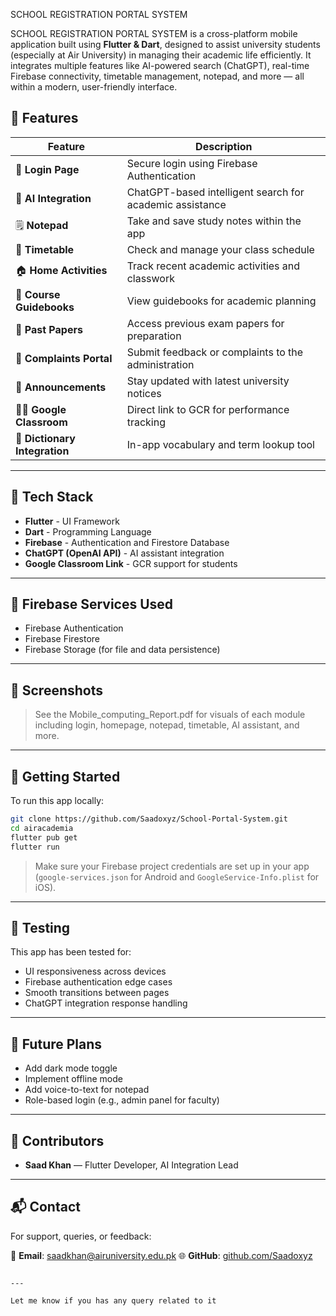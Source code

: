 SCHOOL REGISTRATION PORTAL SYSTEM

SCHOOL REGISTRATION PORTAL SYSTEM is a cross-platform mobile application built using **Flutter & Dart**, designed to assist university students (especially at Air University) in managing their academic life efficiently. It integrates multiple features like AI-powered search (ChatGPT), real-time Firebase connectivity, timetable management, notepad, and more — all within a modern, user-friendly interface.

## 🌟 Features

| Feature | Description |
|--------|-------------|
| 🔐 **Login Page** | Secure login using Firebase Authentication |
| 🧠 **AI Integration** | ChatGPT-based intelligent search for academic assistance |
| 🗒️ **Notepad** | Take and save study notes within the app |
| 📅 **Timetable** | Check and manage your class schedule |
| 🏠 **Home Activities** | Track recent academic activities and classwork |
| 📘 **Course Guidebooks** | View guidebooks for academic planning |
| 📂 **Past Papers** | Access previous exam papers for preparation |
| 📝 **Complaints Portal** | Submit feedback or complaints to the administration |
| 📢 **Announcements** | Stay updated with latest university notices |
| 🧑‍🏫 **Google Classroom** | Direct link to GCR for performance tracking |
| 📖 **Dictionary Integration** | In-app vocabulary and term lookup tool |

---

## 🧩 Tech Stack

- **Flutter** - UI Framework
- **Dart** - Programming Language
- **Firebase** - Authentication and Firestore Database
- **ChatGPT (OpenAI API)** - AI assistant integration
- **Google Classroom Link** - GCR support for students

---

## 🔌 Firebase Services Used

- Firebase Authentication
- Firebase Firestore
- Firebase Storage (for file and data persistence)

---

## 📸 Screenshots

> See the Mobile_computing_Report.pdf for visuals of each module including login, homepage, notepad, timetable, AI assistant, and more.

---

## 🚀 Getting Started

To run this app locally:

```bash
git clone https://github.com/Saadoxyz/School-Portal-System.git
cd airacademia
flutter pub get
flutter run
````

> Make sure your Firebase project credentials are set up in your app (`google-services.json` for Android and `GoogleService-Info.plist` for iOS).

---

## 🧪 Testing

This app has been tested for:

* UI responsiveness across devices
* Firebase authentication edge cases
* Smooth transitions between pages
* ChatGPT integration response handling

---

## 📢 Future Plans

* Add dark mode toggle
* Implement offline mode
* Add voice-to-text for notepad
* Role-based login (e.g., admin panel for faculty)

---

## 🙌 Contributors

* **Saad Khan** — Flutter Developer, AI Integration Lead

---

## 📬 Contact

For support, queries, or feedback:

📧 **Email**: [saadkhan@airuniversity.edu.pk](mailto:Saadok652004@gmail.com)
🌐 **GitHub**: [github.com/Saadoxyz](https://github.com/Saadoxyz)

```

---

Let me know if you has any query related to it
```
